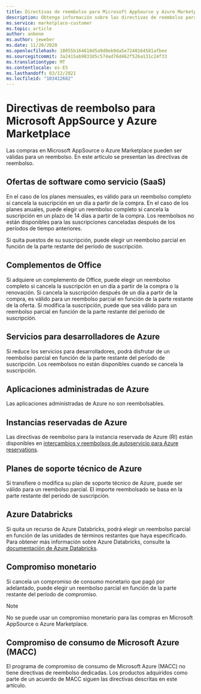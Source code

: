 ```yaml
---
title: Directivas de reembolso para Microsoft AppSource y Azure Marketplace
description: Obtenga información sobre las directivas de reembolso para productos vendidos en Microsoft AppSource y Azure Marketplace
ms.service: marketplace-customer
ms.topic: article
author: anbene
ms.author: jeweber
ms.date: 11/20/2020
ms.openlocfilehash: 10055b164610d5a9d0eb9da5e7240164581afbee
ms.sourcegitcommit: 3a2415ab9833d5c574ad76d462f526a131c24f33
ms.translationtype: MT
ms.contentlocale: es-ES
ms.lasthandoff: 03/12/2021
ms.locfileid: "103412682"
---
```

# <a name="refund-policies-for-microsoft-appsource-and-azure-marketplace"></a>Directivas de reembolso para Microsoft AppSource y Azure Marketplace

Las compras en Microsoft AppSource o Azure Marketplace pueden ser válidas para un reembolso. En este artículo se presentan las directivas de reembolso.

## <a name="software-as-a-service-saas-offers"></a>Ofertas de software como servicio (SaaS)

En el caso de los planes mensuales, es válido para un reembolso completo si cancela la suscripción en un día a partir de la compra. En el caso de los planes anuales, puede elegir un reembolso completo si cancela la suscripción en un plazo de 14 días a partir de la compra. Los reembolsos no están disponibles para las suscripciones canceladas después de los períodos de tiempo anteriores.

Si quita puestos de su suscripción, puede elegir un reembolso parcial en función de la parte restante del período de suscripción.

## <a name="office-add-ins"></a>Complementos de Office

Si adquiere un complemento de Office, puede elegir un reembolso completo si cancela la suscripción en un día a partir de la compra o la renovación.  Si cancela la suscripción después de un día a partir de la compra, es válido para un reembolso parcial en función de la parte restante de la oferta.  Si modifica la suscripción, puede que sea válido para un reembolso parcial en función de la parte restante del período de suscripción.

## <a name="azure-developer-services"></a>Servicios para desarrolladores de Azure

Si reduce los servicios para desarrolladores, podrá disfrutar de un reembolso parcial en función de la parte restante del período de suscripción. Los reembolsos no están disponibles cuando se cancela la suscripción.

## <a name="azure-managed-applications"></a>Aplicaciones administradas de Azure

Las aplicaciones administradas de Azure no son reembolsables.

## <a name="azure-reserved-instances"></a>Instancias reservadas de Azure

Las directivas de reembolso para la instancia reservada de Azure (RI) están disponibles en [intercambios y reembolsos de autoservicio para Azure reservations](/azure/cost-management-billing/reservations/exchange-and-refund-azure-reservations).

## <a name="azure-support-plans"></a>Planes de soporte técnico de Azure

Si transfiere o modifica su plan de soporte técnico de Azure, puede ser válido para un reembolso parcial. El importe reembolsado se basa en la parte restante del período de suscripción.

## <a name="azure-databricks"></a>Azure Databricks

Si quita un recurso de Azure Databricks, podrá elegir un reembolso parcial en función de las unidades de términos restantes que haya especificado. Para obtener más información sobre Azure Databricks, consulte la [documentación de Azure Databricks](/azure/databricks).

## <a name="monetary-commitment"></a>Compromiso monetario

Si cancela un compromiso de consumo monetario que pagó por adelantado, puede elegir un reembolso parcial en función de la parte restante del período de compromiso.

> [!NOTE]
> No se puede usar un compromiso monetario para las compras en Microsoft AppSource o Azure Marketplace.

## <a name="microsoft-azure-consumption-commitment-macc"></a>Compromiso de consumo de Microsoft Azure (MACC)

El programa de compromiso de consumo de Microsoft Azure (MACC) no tiene directivas de reembolso dedicadas. Los productos adquiridos como parte de un acuerdo de MACC siguen las directivas descritas en este artículo.
